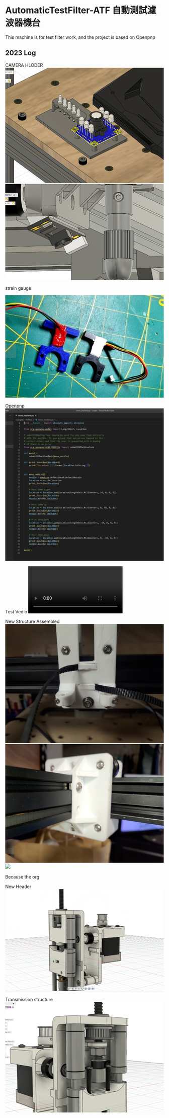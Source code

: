 # AutomaticTestFilter-ATF 自動測試濾波器機台

This machine is for test fliter work, and the project is based on Openpnp

## 2023 Log

CAMERA HLODER
![](img/2023-01-19%2009.20.21.png)
![](img/2023-01-19%2009.19.39.png)

strain gauge

![](img/0bfchl652za81.png)

Openpnp
![](img/2023-03-21%2010.59.17.png)

Test Vedio
![](img/V_20221201_094059_ES0.mp4)

New Structure Assembled
![](img/P_20230519_111332.jpg)
![](img/P_20230519_111353.jpg)
![](im/P_20230519_111414.jpg)

Because the org

New Header
![](img/2023-06-15%2013.17.04.png)

Transmission structure
![](img/2023-06-15%2013.18.52.png)
